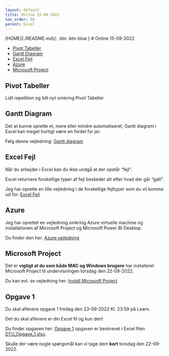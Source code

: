 ```yaml
---
layout: default
title: Online 15-09-2022
nav_order: 50
parent: Excel
---
```

<span class="fs-1">
[HOME](./README.md){: .btn .btn-blue }
</span>
# Online 15-09-2022

- [Pivot Tabeller](#pivot-tabeller)
- [Gantt Diagram](#gantt-diagram)
- [Excel Fejl](#excel-fejl)
- [Azure](#azure)
- [Microsoft Project](#microsoft-project)

## Pivot Tabeller
Lidt repetition og lidt nyt omkring Pivot Tabeller

## Gantt Diagram
Det at kunne oprette et, mere eller mindre automatiseret, Gantt diagram i Excel kan meget hurtigt være en fordel for jer.

Følg denne vejledning: [Gantt diagram](./gantt.md)

## Excel Fejl
Når du arbejder i Excel kan du ikke undgå at der opstår “fejl”.

Excel returnere forskellige typer af fejl beskeder alt efter hvad der går “galt”.

Jeg har oprette en lille vejledning i de forskellige fejltyper som du vil komme ud for: [Excel Fejl](./excel_fejl.md)

## Azure
Jeg har oprettet en vejledning omkring Azure virtuelle machine og installationen af Microsoft Project og Microsoft Power BI Desktop.

Du finder den her: [Azure vejledning](../azure/README.md)

## Microsoft Project
Det er **vigtigt at du som både MAC og Windows brugere** har installeret Microsoft Project til undervisningen torsdag den 22-09-2022.

Du kan evt. se vejledning her: [Install Microsoft Project](../azure/README.md#microsoft-project)

## Opgave 1
Du skal aflevere opgave 1 fredag den 23-09-2022 Kl. 23:59 på Learn.

Det du skal aflevere er din Excel fil og kun den!

Du finder opgaven her: [Opgave 1](../opgaver/) opgaven er beskrevet i Excel filen [DTU_Opgave_1.xlsx](../filer/DTU_Opgave_1.xlsx).

Skulle der være nogle spørgsmål kan vi tage dem **kort** torsdag den 22-09-2022.